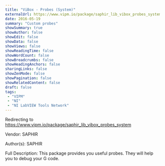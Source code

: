 ```yaml
---
title: "ViBox - Probes (System)"
externalUrl: https://www.vipm.io/package/saphir_lib_vibox_probes_system
date: 2016-05-19
summary: "Custom probes"
showSummary: true
showAuthor: false
showEdit: false
showData: false
showViews: false
showReadingTime: false
showWordCount: false
showBreadcrumbs: false
showHeadingAnchors: false
sharingLinks: false
showZenMode: false
showPagination: false
showRelatedContent: false
draft: false
tags:
 - "VIPM"
 - "NI"
 - "NI LabVIEW Tools Network"
---
```


Redirecting to https://www.vipm.io/package/saphir_lib_vibox_probes_system

Vendor: SAPHIR

Author(s): SAPHIR
 
Full Description:
This package provides you useful probes. They will help you to debug your G code.